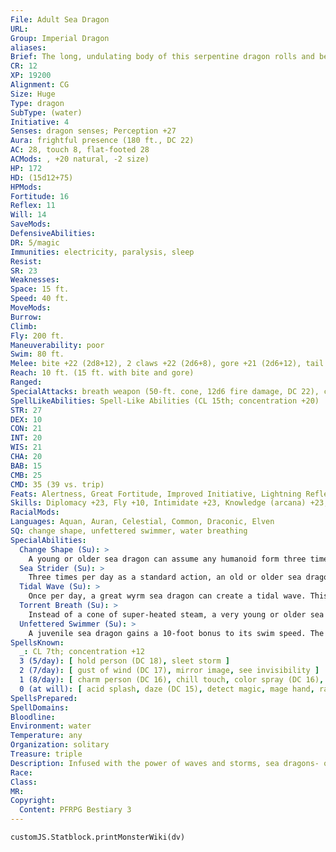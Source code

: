 ```yaml
---
File: Adult Sea Dragon
URL: 
Group: Imperial Dragon
aliases: 
Brief: The long, undulating body of this serpentine dragon rolls and bends with scales the color of the ocean's waves.
CR: 12
XP: 19200
Alignment: CG
Size: Huge
Type: dragon
SubType: (water)
Initiative: 4
Senses: dragon senses; Perception +27
Aura: frightful presence (180 ft., DC 22)
AC: 28, touch 8, flat-footed 28
ACMods: , +20 natural, -2 size)
HP: 172
HD: (15d12+75)
HPMods: 
Fortitude: 16
Reflex: 11
Will: 14
SaveMods: 
DefensiveAbilities: 
DR: 5/magic
Immunities: electricity, paralysis, sleep
Resist: 
SR: 23
Weaknesses: 
Space: 15 ft.
Speed: 40 ft.
MoveMods: 
Burrow: 
Climb: 
Fly: 200 ft.
Maneuverability: poor
Swim: 80 ft.
Melee: bite +22 (2d8+12), 2 claws +22 (2d6+8), gore +21 (2d6+12), tail slap +19 (2d6+12)
Reach: 10 ft. (15 ft. with bite and gore)
Ranged: 
SpecialAttacks: breath weapon (50-ft. cone, 12d6 fire damage, DC 22), crush (DC 22, 2d8+12), torrent breath
SpellLikeAbilities: Spell-Like Abilities (CL 15th; concentration +20)  At Will-call lightning (DC 18), create water, hydraulic push*
STR: 27
DEX: 10
CON: 21
INT: 20
WIS: 21
CHA: 20
BAB: 15
CMB: 25
CMD: 35 (39 vs. trip)
Feats: Alertness, Great Fortitude, Improved Initiative, Lightning Reflexes, Lunge, Multiattack, Weapon Focus (bite and claw)
Skills: Diplomacy +23, Fly +10, Intimidate +23, Knowledge (arcana) +23, Knowledge (geography) +23, Knowledge (nature) +23, Perception +27, Sense Motive +27, Stealth +10, Survival +23, Swim +34
RacialMods: 
Languages: Aquan, Auran, Celestial, Common, Draconic, Elven
SQ: change shape, unfettered swimmer, water breathing
SpecialAbilities:
  Change Shape (Su): >
    A young or older sea dragon can assume any humanoid form three times per day as if using polymorph.
  Sea Strider (Su): >
    Three times per day as a standard action, an old or older sea dragon can move from one body of water to another as if using the teleport spell (self only).
  Tidal Wave (Su): >
    Once per day, a great wyrm sea dragon can create a tidal wave. This ability is the same as the bronze dragon's ability of the same name (Bestiary 104).
  Torrent Breath (Su): >
    Instead of a cone of super-heated steam, a very young or older sea dragon can breathe a line of pressurized water twice the length of the sea dragon's cone breath weapon. This line deals bludgeoning damage.
  Unfettered Swimmer (Su): >
    A juvenile sea dragon gains a 10-foot bonus to its swim speed. The sea dragon's swim speed continues to increase by an additional 10 feet every two age categories. Furthermore, while swimming, the sea dragon is treated as if under the effects of the spell freedom of movement.
SpellsKnown:
  _: CL 7th; concentration +12
  3 (5/day): [ hold person (DC 18), sleet storm ]
  2 (7/day): [ gust of wind (DC 17), mirror image, see invisibility ]
  1 (8/day): [ charm person (DC 16), chill touch, color spray (DC 16), expeditious retreat, sleep (DC 16) ]
  0 (at will): [ acid splash, daze (DC 15), detect magic, mage hand, ray of frost, read magic, resistance ]
SpellsPrepared: 
SpellDomains: 
Bloodline: 
Environment: water
Temperature: any
Organization: solitary
Treasure: triple
Description: Infused with the power of waves and storms, sea dragons- or jiaolungs, as they are known in many lands-are draconic protectors of oceans and their creatures. Possessing tempestuous natures, sea dragons wander widely, sometimes claiming thousands of miles of ocean and coastlines as their protectorates.
Race: 
Class: 
MR: 
Copyright:
  Content: PFRPG Bestiary 3
---
```

```dataviewjs
customJS.Statblock.printMonsterWiki(dv)
```
